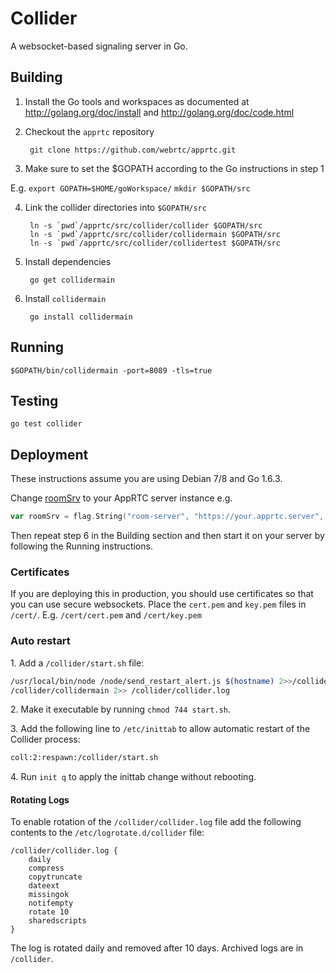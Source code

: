 # Collider

A websocket-based signaling server in Go.

## Building

1. Install the Go tools and workspaces as documented at http://golang.org/doc/install and http://golang.org/doc/code.html

2. Checkout the `apprtc` repository

        git clone https://github.com/webrtc/apprtc.git

3. Make sure to set the $GOPATH according to the Go instructions in step 1

  E.g. `export GOPATH=$HOME/goWorkspace/`
  `mkdir $GOPATH/src`

4. Link the collider directories into `$GOPATH/src`

        ln -s `pwd`/apprtc/src/collider/collider $GOPATH/src
        ln -s `pwd`/apprtc/src/collider/collidermain $GOPATH/src
        ln -s `pwd`/apprtc/src/collider/collidertest $GOPATH/src

5. Install dependencies

        go get collidermain

6. Install `collidermain`

        go install collidermain

## Running

    $GOPATH/bin/collidermain -port=8089 -tls=true

## Testing

    go test collider

## Deployment
These instructions assume you are using Debian 7/8 and Go 1.6.3.

Change [roomSrv](https://github.com/webrtc/apprtc/blob/master/src/collider/collidermain/main.go#L16) to your AppRTC server instance e.g.

```go
var roomSrv = flag.String("room-server", "https://your.apprtc.server", "The origin of the room server")
```

Then repeat step 6 in the Building section and then start it on your server by following the Running instructions.

### Certificates
If you are deploying this in production, you should use certificates so that you can use secure websockets. Place the `cert.pem` and `key.pem` files in `/cert/`. E.g. `/cert/cert.pem` and `/cert/key.pem`

### Auto restart
1\. Add a `/collider/start.sh` file:

```bash
/usr/local/bin/node /node/send_restart_alert.js $(hostname) 2>>/collider/collider.log
/collider/collidermain 2>> /collider/collider.log
```

2\. Make it executable by running `chmod 744 start.sh`.

3\. Add the following line to `/etc/inittab` to allow automatic restart of the Collider process:
```bash
coll:2:respawn:/collider/start.sh
```
4\. Run `init q` to apply the inittab change without rebooting.

#### Rotating Logs
To enable rotation of the `/collider/collider.log` file add the following contents to the `/etc/logrotate.d/collider` file:

```
/collider/collider.log {
    daily
    compress
    copytruncate
    dateext
    missingok
    notifempty
    rotate 10
    sharedscripts
}
```

The log is rotated daily and removed after 10 days. Archived logs are in `/collider`.
